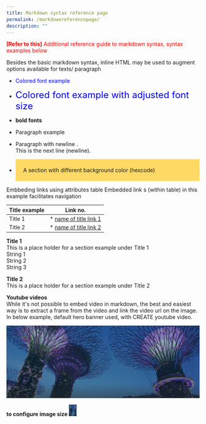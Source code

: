 ```yaml
---
title: Markdown syntax reference page
permalink: /markdownreferencepage/
description: ""
---
```

<font color="red"><b>[Refer to this]</b> Additional reference guide to markdown syntax, syntax examples below</font>

Besides the basic markdown syntax, inline HTML may be used to augment options available for texts/ paragraph

* <font color="blue"> Colored font example </font>

* <font size="5" color="blue"> Colored font example with adjusted font size</font>

* <b> bold fonts</b>

* <p> Paragraph example</p>

* Paragraph with newline .<br> This is the next line (newline).<br>


* <div style="background-color: #ffd966; padding : 20px"> A section with different background color (hexcode) </div>


Embbeding links using attributes table
Embedded link s (within table) in this example facilitates navigation

| Title example | Link no. |
| --- | --- |
| Title 1 | * [name of title link 1](#1)|
| Title 2 | * [name of title link 2](#2)|


<a id="1"></a>
<b>Title 1</b><br>
This is a place holder for a section example under Title 1<br>
String 1<br>
String 2<br>
String 3<br>

<a id="2"></a>
<b>Title 2</b><br>
This is a place holder for a section example under Title 2

<b> Youtube videos </b> <br>
While it's not possible to embed video in markdown, the best and easiest way is to extract a frame from the video and link the video url on the image. In below example, default hero banner used, with CREATE youtube video.


[![Alt text](/images/hero-banner.png)](https://safe.menlosecurity.com/https://www.youtube.com/watch?v=fsBoM23PKMs&amp;t=1s)

<b> to configure image size </b>
<img width="20" height="30" alt="drawing" src="images/hero-banner.png">